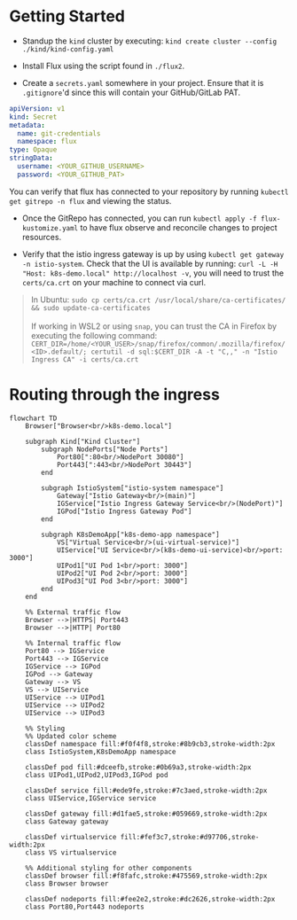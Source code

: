 # Getting Started

- Standup the `kind` cluster by executing: `kind create cluster --config ./kind/kind-config.yaml`

- Install Flux using the script found in `./flux2`.

- Create a `secrets.yaml` somewhere in your project. Ensure that it is `.gitignore`'d since this will contain your GitHub/GitLab PAT.

```yaml
apiVersion: v1
kind: Secret
metadata:
  name: git-credentials
  namespace: flux
type: Opaque
stringData:
  username: <YOUR_GITHUB_USERNAME>
  password: <YOUR_GITHUB_PAT>
```

You can verify that flux has connected to your repository by running `kubectl get gitrepo -n flux` and viewing the status.

- Once the GitRepo has connected, you can run `kubectl apply -f flux-kustomize.yaml` to have flux observe and reconcile changes to project resources.

- Verify that the istio ingress gateway is up by using `kubectl get gateway -n istio-system`. Check that the UI is available by running: `curl -L -H "Host: k8s-demo.local" http://localhost -v`, you will need to trust the `certs/ca.crt` on your machine to connect via curl.

> In Ubuntu: `sudo cp certs/ca.crt /usr/local/share/ca-certificates/ && sudo update-ca-certificates`<br/><br/>
If working in WSL2 or using `snap`, you can trust the CA in Firefox by executing the following command: `CERT_DIR=/home/<YOUR_USER>/snap/firefox/common/.mozilla/firefox/<ID>.default/; certutil -d sql:$CERT_DIR -A -t "C,," -n "Istio Ingress CA" -i certs/ca.crt`

# Routing through the ingress
```mermaid
flowchart TD
    Browser["Browser<br/>k8s-demo.local"]
    
    subgraph Kind["Kind Cluster"]
        subgraph NodePorts["Node Ports"]
            Port80[":80<br/>NodePort 30080"]
            Port443[":443<br/>NodePort 30443"]
        end
        
        subgraph IstioSystem["istio-system namespace"]
            Gateway["Istio Gateway<br/>(main)"]
            IGService["Istio Ingress Gateway Service<br/>(NodePort)"]
            IGPod["Istio Ingress Gateway Pod"]
        end
        
        subgraph K8sDemoApp["k8s-demo-app namespace"]
            VS["Virtual Service<br/>(ui-virtual-service)"]
            UIService["UI Service<br/>(k8s-demo-ui-service)<br/>port: 3000"]
            UIPod1["UI Pod 1<br/>port: 3000"]
            UIPod2["UI Pod 2<br/>port: 3000"]
            UIPod3["UI Pod 3<br/>port: 3000"]
        end
    end
    
    %% External traffic flow
    Browser -->|HTTPS| Port443
    Browser -->|HTTP| Port80
    
    %% Internal traffic flow
    Port80 --> IGService
    Port443 --> IGService
    IGService --> IGPod
    IGPod --> Gateway
    Gateway --> VS
    VS --> UIService
    UIService --> UIPod1
    UIService --> UIPod2
    UIService --> UIPod3
    
    %% Styling
    %% Updated color scheme
    classDef namespace fill:#f0f4f8,stroke:#8b9cb3,stroke-width:2px
    class IstioSystem,K8sDemoApp namespace
    
    classDef pod fill:#dceefb,stroke:#0b69a3,stroke-width:2px
    class UIPod1,UIPod2,UIPod3,IGPod pod
    
    classDef service fill:#ede9fe,stroke:#7c3aed,stroke-width:2px
    class UIService,IGService service
    
    classDef gateway fill:#d1fae5,stroke:#059669,stroke-width:2px
    class Gateway gateway
    
    classDef virtualservice fill:#fef3c7,stroke:#d97706,stroke-width:2px
    class VS virtualservice

    %% Additional styling for other components
    classDef browser fill:#f8fafc,stroke:#475569,stroke-width:2px
    class Browser browser

    classDef nodeports fill:#fee2e2,stroke:#dc2626,stroke-width:2px
    class Port80,Port443 nodeports
```